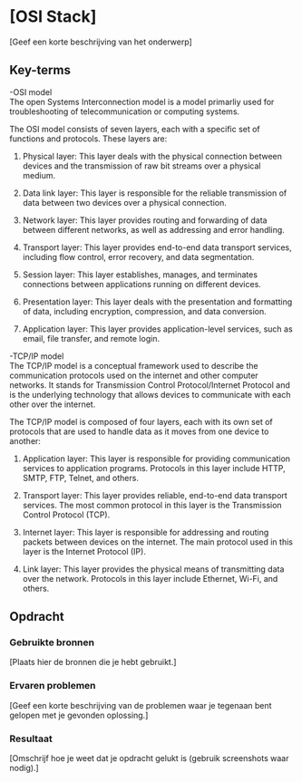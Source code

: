 # [OSI Stack]
[Geef een korte beschrijving van het onderwerp]

## Key-terms
-OSI model  
The open Systems Interconnection model is a model primarliy used for troubleshooting of telecommunication or computing systems.

The OSI model consists of seven layers, each with a specific set of functions and protocols. These layers are:

1.  Physical layer: This layer deals with the physical connection between devices and the transmission of raw bit streams over a physical medium.

2.  Data link layer: This layer is responsible for the reliable transmission of data between two devices over a physical connection.

3.  Network layer: This layer provides routing and forwarding of data between different networks, as well as addressing and error handling.

4.  Transport layer: This layer provides end-to-end data transport services, including flow control, error recovery, and data segmentation.

5.  Session layer: This layer establishes, manages, and terminates connections between applications running on different devices.

6.  Presentation layer: This layer deals with the presentation and formatting of data, including encryption, compression, and data conversion.

7.  Application layer: This layer provides application-level services, such as email, file transfer, and remote login.

-TCP/IP model  
The TCP/IP model is a conceptual framework used to describe the communication protocols used on the internet and other computer networks. It stands for Transmission Control Protocol/Internet Protocol and is the underlying technology that allows devices to communicate with each other over the internet.

The TCP/IP model is composed of four layers, each with its own set of protocols that are used to handle data as it moves from one device to another:

1.  Application layer: This layer is responsible for providing communication services to application programs. Protocols in this layer include HTTP, SMTP, FTP, Telnet, and others.

2.  Transport layer: This layer provides reliable, end-to-end data transport services. The most common protocol in this layer is the Transmission Control Protocol (TCP).

3.  Internet layer: This layer is responsible for addressing and routing packets between devices on the internet. The main protocol used in this layer is the Internet Protocol (IP).

4.  Link layer: This layer provides the physical means of transmitting data over the network. Protocols in this layer include Ethernet, Wi-Fi, and others.

## Opdracht
### Gebruikte bronnen
[Plaats hier de bronnen die je hebt gebruikt.]

### Ervaren problemen
[Geef een korte beschrijving van de problemen waar je tegenaan bent gelopen met je gevonden oplossing.]

### Resultaat
[Omschrijf hoe je weet dat je opdracht gelukt is (gebruik screenshots waar nodig).]